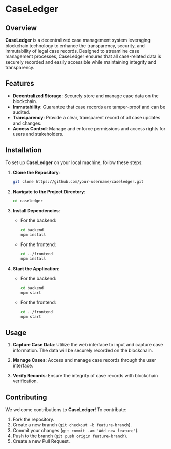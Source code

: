 # CaseLedger

## Overview

**CaseLedger** is a decentralized case management system leveraging blockchain technology to enhance the transparency, security, and immutability of legal case records. Designed to streamline case management processes, CaseLedger ensures that all case-related data is securely recorded and easily accessible while maintaining integrity and transparency.

## Features

- **Decentralized Storage**: Securely store and manage case data on the blockchain.
- **Immutability**: Guarantee that case records are tamper-proof and can be audited.
- **Transparency**: Provide a clear, transparent record of all case updates and changes.
- **Access Control**: Manage and enforce permissions and access rights for users and stakeholders.

## Installation

To set up **CaseLedger** on your local machine, follow these steps:

1. **Clone the Repository**:
    ```bash
    git clone https://github.com/your-username/caseledger.git
    ```

2. **Navigate to the Project Directory**:
    ```bash
    cd caseledger
    ```

3. **Install Dependencies**:
    - For the backend:
      ```bash
      cd backend
      npm install
      ```
    - For the frontend:
      ```bash
      cd ../frontend
      npm install
      ```

4. **Start the Application**:
    - For the backend:
      ```bash
      cd backend
      npm start
      ```
    - For the frontend:
      ```bash
      cd ../frontend
      npm start
      ```

## Usage

1. **Capture Case Data**:
   Utilize the web interface to input and capture case information. The data will be securely recorded on the blockchain.

2. **Manage Cases**:
   Access and manage case records through the user interface.

3. **Verify Records**:
   Ensure the integrity of case records with blockchain verification.

## Contributing

We welcome contributions to **CaseLedger**! To contribute:

1. Fork the repository.
2. Create a new branch (`git checkout -b feature-branch`).
3. Commit your changes (`git commit -am 'Add new feature'`).
4. Push to the branch (`git push origin feature-branch`).
5. Create a new Pull Request.
